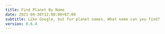 ```yaml
---
title: Find Planet By Name
date: 2021-09-30T12:00:00+07:00
subtitle: Like Google, but for planet names. What name can you find?
version: 0.6.4
---
```

